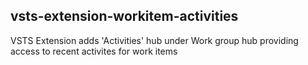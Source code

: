 ## vsts-extension-workitem-activities ##

VSTS Extension adds 'Activities' hub under Work group hub providing access to recent activites for work items 
